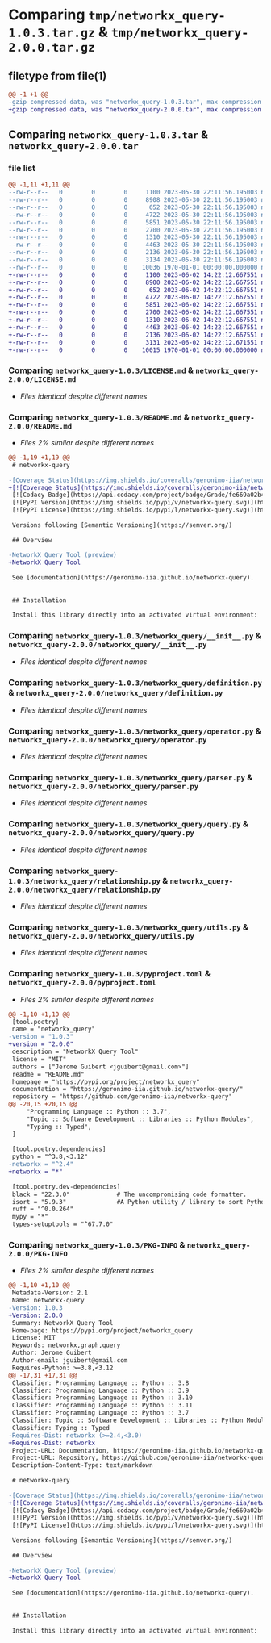 # Comparing `tmp/networkx_query-1.0.3.tar.gz` & `tmp/networkx_query-2.0.0.tar.gz`

## filetype from file(1)

```diff
@@ -1 +1 @@
-gzip compressed data, was "networkx_query-1.0.3.tar", max compression
+gzip compressed data, was "networkx_query-2.0.0.tar", max compression
```

## Comparing `networkx_query-1.0.3.tar` & `networkx_query-2.0.0.tar`

### file list

```diff
@@ -1,11 +1,11 @@
--rw-r--r--   0        0        0     1100 2023-05-30 22:11:56.195003 networkx_query-1.0.3/LICENSE.md
--rw-r--r--   0        0        0     8908 2023-05-30 22:11:56.195003 networkx_query-1.0.3/README.md
--rw-r--r--   0        0        0      652 2023-05-30 22:11:56.195003 networkx_query-1.0.3/networkx_query/__init__.py
--rw-r--r--   0        0        0     4722 2023-05-30 22:11:56.195003 networkx_query-1.0.3/networkx_query/definition.py
--rw-r--r--   0        0        0     5851 2023-05-30 22:11:56.195003 networkx_query-1.0.3/networkx_query/operator.py
--rw-r--r--   0        0        0     2700 2023-05-30 22:11:56.195003 networkx_query-1.0.3/networkx_query/parser.py
--rw-r--r--   0        0        0     1310 2023-05-30 22:11:56.195003 networkx_query-1.0.3/networkx_query/query.py
--rw-r--r--   0        0        0     4463 2023-05-30 22:11:56.195003 networkx_query-1.0.3/networkx_query/relationship.py
--rw-r--r--   0        0        0     2136 2023-05-30 22:11:56.195003 networkx_query-1.0.3/networkx_query/utils.py
--rw-r--r--   0        0        0     3134 2023-05-30 22:11:56.195003 networkx_query-1.0.3/pyproject.toml
--rw-r--r--   0        0        0    10036 1970-01-01 00:00:00.000000 networkx_query-1.0.3/PKG-INFO
+-rw-r--r--   0        0        0     1100 2023-06-02 14:22:12.667551 networkx_query-2.0.0/LICENSE.md
+-rw-r--r--   0        0        0     8900 2023-06-02 14:22:12.667551 networkx_query-2.0.0/README.md
+-rw-r--r--   0        0        0      652 2023-06-02 14:22:12.667551 networkx_query-2.0.0/networkx_query/__init__.py
+-rw-r--r--   0        0        0     4722 2023-06-02 14:22:12.667551 networkx_query-2.0.0/networkx_query/definition.py
+-rw-r--r--   0        0        0     5851 2023-06-02 14:22:12.667551 networkx_query-2.0.0/networkx_query/operator.py
+-rw-r--r--   0        0        0     2700 2023-06-02 14:22:12.667551 networkx_query-2.0.0/networkx_query/parser.py
+-rw-r--r--   0        0        0     1310 2023-06-02 14:22:12.667551 networkx_query-2.0.0/networkx_query/query.py
+-rw-r--r--   0        0        0     4463 2023-06-02 14:22:12.667551 networkx_query-2.0.0/networkx_query/relationship.py
+-rw-r--r--   0        0        0     2136 2023-06-02 14:22:12.667551 networkx_query-2.0.0/networkx_query/utils.py
+-rw-r--r--   0        0        0     3131 2023-06-02 14:22:12.671551 networkx_query-2.0.0/pyproject.toml
+-rw-r--r--   0        0        0    10015 1970-01-01 00:00:00.000000 networkx_query-2.0.0/PKG-INFO
```

### Comparing `networkx_query-1.0.3/LICENSE.md` & `networkx_query-2.0.0/LICENSE.md`

 * *Files identical despite different names*

### Comparing `networkx_query-1.0.3/README.md` & `networkx_query-2.0.0/README.md`

 * *Files 2% similar despite different names*

```diff
@@ -1,19 +1,19 @@
 # networkx-query
 
-[Coverage Status](https://img.shields.io/coveralls/geronimo-iia/networkx-query/master.svg)](https://coveralls.io/r/geronimo-iia/networkx-query)
+[![Coverage Status](https://img.shields.io/coveralls/geronimo-iia/networkx-query/master.svg)](https://coveralls.io/r/geronimo-iia/networkx-query)
 [![Codacy Badge](https://api.codacy.com/project/badge/Grade/fe669a02b4aa46b5b1faf619ba2bf382)](https://www.codacy.com/app/geronimo-iia/networkx-query?utm_source=github.com&amp;utm_medium=referral&amp;utm_content=geronimo-iia/networkx-query&amp;utm_campaign=Badge_Grade)[![Scrutinizer Code Quality](https://img.shields.io/scrutinizer/g/geronimo-iia/networkx-query.svg)](https://scrutinizer-ci.com/g/geronimo-iia/networkx-query/?branch=master)
 [![PyPI Version](https://img.shields.io/pypi/v/networkx-query.svg)](https://pypi.org/project/networkx-query)
 [![PyPI License](https://img.shields.io/pypi/l/networkx-query.svg)](https://pypi.org/project/networkx-query)
 
 Versions following [Semantic Versioning](https://semver.org/)
 
 ## Overview
 
-NetworkX Query Tool (preview)
+NetworkX Query Tool
 
 See [documentation](https://geronimo-iia.github.io/networkx-query).
 
 
 ## Installation
 
 Install this library directly into an activated virtual environment:
```

### Comparing `networkx_query-1.0.3/networkx_query/__init__.py` & `networkx_query-2.0.0/networkx_query/__init__.py`

 * *Files identical despite different names*

### Comparing `networkx_query-1.0.3/networkx_query/definition.py` & `networkx_query-2.0.0/networkx_query/definition.py`

 * *Files identical despite different names*

### Comparing `networkx_query-1.0.3/networkx_query/operator.py` & `networkx_query-2.0.0/networkx_query/operator.py`

 * *Files identical despite different names*

### Comparing `networkx_query-1.0.3/networkx_query/parser.py` & `networkx_query-2.0.0/networkx_query/parser.py`

 * *Files identical despite different names*

### Comparing `networkx_query-1.0.3/networkx_query/query.py` & `networkx_query-2.0.0/networkx_query/query.py`

 * *Files identical despite different names*

### Comparing `networkx_query-1.0.3/networkx_query/relationship.py` & `networkx_query-2.0.0/networkx_query/relationship.py`

 * *Files identical despite different names*

### Comparing `networkx_query-1.0.3/networkx_query/utils.py` & `networkx_query-2.0.0/networkx_query/utils.py`

 * *Files identical despite different names*

### Comparing `networkx_query-1.0.3/pyproject.toml` & `networkx_query-2.0.0/pyproject.toml`

 * *Files 2% similar despite different names*

```diff
@@ -1,10 +1,10 @@
 [tool.poetry]
 name = "networkx_query"
-version = "1.0.3"
+version = "2.0.0"
 description = "NetworkX Query Tool"
 license = "MIT"
 authors = ["Jerome Guibert <jguibert@gmail.com>"]
 readme = "README.md"
 homepage = "https://pypi.org/project/networkx_query"
 documentation = "https://geronimo-iia.github.io/networkx-query/"
 repository = "https://github.com/geronimo-iia/networkx-query"
@@ -20,15 +20,15 @@
     "Programming Language :: Python :: 3.7",
     "Topic :: Software Development :: Libraries :: Python Modules",
     "Typing :: Typed",
 ]
 
 [tool.poetry.dependencies]
 python = "^3.8,<3.12"
-networkx = "^2.4"
+networkx = "*"
 
 [tool.poetry.dev-dependencies]
 black = "22.3.0"             # The uncompromising code formatter.
 isort = "5.9.3"              #A Python utility / library to sort Python imports.
 ruff = "^0.0.264"
 mypy = "*"
 types-setuptools = "^67.7.0"
```

### Comparing `networkx_query-1.0.3/PKG-INFO` & `networkx_query-2.0.0/PKG-INFO`

 * *Files 2% similar despite different names*

```diff
@@ -1,10 +1,10 @@
 Metadata-Version: 2.1
 Name: networkx-query
-Version: 1.0.3
+Version: 2.0.0
 Summary: NetworkX Query Tool
 Home-page: https://pypi.org/project/networkx_query
 License: MIT
 Keywords: networkx,graph,query
 Author: Jerome Guibert
 Author-email: jguibert@gmail.com
 Requires-Python: >=3.8,<3.12
@@ -17,31 +17,31 @@
 Classifier: Programming Language :: Python :: 3.8
 Classifier: Programming Language :: Python :: 3.9
 Classifier: Programming Language :: Python :: 3.10
 Classifier: Programming Language :: Python :: 3.11
 Classifier: Programming Language :: Python :: 3.7
 Classifier: Topic :: Software Development :: Libraries :: Python Modules
 Classifier: Typing :: Typed
-Requires-Dist: networkx (>=2.4,<3.0)
+Requires-Dist: networkx
 Project-URL: Documentation, https://geronimo-iia.github.io/networkx-query/
 Project-URL: Repository, https://github.com/geronimo-iia/networkx-query
 Description-Content-Type: text/markdown
 
 # networkx-query
 
-[Coverage Status](https://img.shields.io/coveralls/geronimo-iia/networkx-query/master.svg)](https://coveralls.io/r/geronimo-iia/networkx-query)
+[![Coverage Status](https://img.shields.io/coveralls/geronimo-iia/networkx-query/master.svg)](https://coveralls.io/r/geronimo-iia/networkx-query)
 [![Codacy Badge](https://api.codacy.com/project/badge/Grade/fe669a02b4aa46b5b1faf619ba2bf382)](https://www.codacy.com/app/geronimo-iia/networkx-query?utm_source=github.com&amp;utm_medium=referral&amp;utm_content=geronimo-iia/networkx-query&amp;utm_campaign=Badge_Grade)[![Scrutinizer Code Quality](https://img.shields.io/scrutinizer/g/geronimo-iia/networkx-query.svg)](https://scrutinizer-ci.com/g/geronimo-iia/networkx-query/?branch=master)
 [![PyPI Version](https://img.shields.io/pypi/v/networkx-query.svg)](https://pypi.org/project/networkx-query)
 [![PyPI License](https://img.shields.io/pypi/l/networkx-query.svg)](https://pypi.org/project/networkx-query)
 
 Versions following [Semantic Versioning](https://semver.org/)
 
 ## Overview
 
-NetworkX Query Tool (preview)
+NetworkX Query Tool
 
 See [documentation](https://geronimo-iia.github.io/networkx-query).
 
 
 ## Installation
 
 Install this library directly into an activated virtual environment:
```

